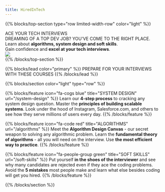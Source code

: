 ```yaml
---
title: HiredInTech
---
```


{{% blocks/top-section type="row limited-width-row" color="light" %}}
  <div class="col-md-7">
    <div class="main-title">ACE YOUR TECH INTERVIEWS</div>
    <div class="subtitle">DREAMING OF A TOP DEV JOB? YOU'VE COME TO THE RIGHT PLACE.</div>
    <div class="line">Learn about <strong>algorithms, system design and soft skills</strong>.</div>
    <div class="line">Gain confidence and <strong>excel at your tech interviews</strong>.</div>
  </div>
  <div class="col-md-5">
    <img class="img-fluid hero" src="https://www.hiredintech.com/img/site_shot_new.png"></img>
  </div>
{{% /blocks/top-section %}}

{{% blocks/lead color="primary" %}}
PREPARE FOR YOUR INTERVIEWS WITH THESE COURSES
{{% /blocks/lead %}}


{{% blocks/section color="light" type="row" %}}

{{% blocks/feature icon="fa-cogs blue" title="SYSTEM DESIGN" url="/system-design" %}}
Learn our <strong>4-step process</strong> to cracking any system design question. Master the <strong>principles of building scalable systems</strong>. Look under the hood of Instagram, Salesforce.com, and others to see how they serve millions of users every day.
{{% /blocks/feature %}}

{{% blocks/feature icon="fa-code red" title="ALGORITHMS" url="/algorithms" %}}
Meet the <strong>Algorithm Design Canvas</strong> - our secret weapon to solving any algorithmic problem. Learn the <strong>fundamental theory of algorithms</strong> - all you will need on the interview. Use <strong>the most efficient way to practice</strong>.
{{% /blocks/feature %}}

{{% blocks/feature icon="fa-people-group green" title="SOFT SKILLS" url="/soft-skills" %}}
Put yourself <strong>in the shoes of the interviewer</strong> and see why many candidates are rejected even if they ace the coding problems. Avoid the <strong>5 mistakes</strong> most people make and learn what else besides coding will get you hired.
{{% /blocks/feature %}}

{{% /blocks/section %}}
